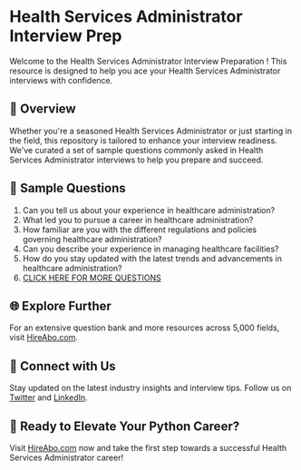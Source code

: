 # Health Services Administrator Interview Prep

Welcome to the Health Services Administrator Interview Preparation ! This resource is designed to help you ace your Health Services Administrator interviews with confidence.

## 🚀 Overview

Whether you're a seasoned Health Services Administrator or just starting in the field, this repository is tailored to enhance your interview readiness. We've curated a set of sample questions commonly asked in Health Services Administrator interviews to help you prepare and succeed.

## 📝 Sample Questions

1. Can you tell us about your experience in healthcare administration?
2. What led you to pursue a career in healthcare administration?
3. How familiar are you with the different regulations and policies governing healthcare administration?
4. Can you describe your experience in managing healthcare facilities?
5. How do you stay updated with the latest trends and advancements in healthcare administration?
6. [CLICK HERE FOR MORE QUESTIONS](https://hireabo.com/job/2_4_3/Health%20Services%20Administrator)

## 🌐 Explore Further

For an extensive question bank and more resources across 5,000 fields, visit [HireAbo.com](https://www.hireabo.com).

## 📱 Connect with Us

Stay updated on the latest industry insights and interview tips. Follow us on [Twitter](https://twitter.com/hireabo) and [LinkedIn](https://www.linkedin.com/in/hire-abo-3609972a8/).

## 🚀 Ready to Elevate Your Python Career?

Visit [HireAbo.com](https://www.hireabo.com) now and take the first step towards a successful Health Services Administrator career!